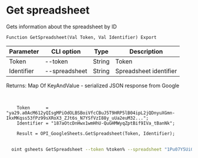 ﻿---
sidebar_position: 2
---

# Get spreadsheet
 Gets information about the spreadsheet by ID



`Function GetSpreadsheet(Val Token, Val Identifier) Export`

  | Parameter | CLI option | Type | Description |
  |-|-|-|-|
  | Token | --token | String | Token |
  | Identifier | --spreadsheet | String | Spreadsheet identifier |

  
  Returns:  Map Of KeyAndValue - serialized JSON response from Google

<br/>




```bsl title="Code example"
    Token      = "ya29.a0AcM612yQIsgMPiOdOLBSBoiVfcCBuJ5T9HRP5lB04ipL2jQDnyuXGmn-IkxMKqss53fPz99sXRoX3_ZJt6s_N7YSfVzI88y_uUa2euM32...";
    Identifier = "187aOtcDnHwx1wmHhU-QuGHMWyqZptBif9IVa_tBanNk";

    Result = OPI_GoogleSheets.GetSpreadsheet(Token, Identifier);
```



```sh title="CLI command example"
    
  oint gsheets GetSpreadsheet --token %token% --spreadsheet "1Pu07Y5UiGVfW4fqfP7tcSQtdSX_2wdm2Ih23zlxJJwc"

```

```json title="Result"

```
